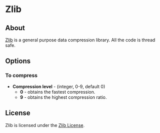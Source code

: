 # Zlib

## About
[Zlib](https://github.com/madler/zlib) is a general purpose data compression library.  All the code is thread safe.

## Options
### To compress
* **Compression level** - (integer, 0-9, default 0)
  * **0** - obtains the fastest compression.
  * **9** - obtains the highest compression ratio.

## License
Zlib is licensed under the [Zlib License](https://opensource.org/licenses/Zlib).